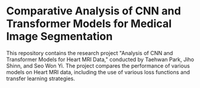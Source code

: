 # Comparative Analysis of CNN and Transformer Models for Medical Image Segmentation

This repository contains the research project "Analysis of CNN and Transformer Models for Heart MRI Data," conducted by Taehwan Park, Jiho Shinn, and Seo Won Yi. The project compares the performance of various models on Heart MRI data, including the use of various loss functions and transfer learning strategies.


